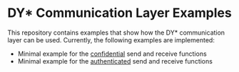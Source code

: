 # DY* Communication Layer Examples

This repository contains examples that show
how the DY* communication layer can be used.
Currently, the following examples are
implemented:

- Minimal example for the
  [confidential](src/single_conf_message/)
  send and receive functions
- Minimal example for the
  [authenticated](src/single_auth_message/)
  send and receive functions
